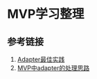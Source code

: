 # MVP学习整理

## 参考链接
1. [Adapter最佳实践](https://juejin.cn/post/6844903462333841415)
2. [MVP中adapter的处理思路](https://blog.51cto.com/u_11022239/3155863)